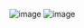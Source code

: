 ![image](https://github.com/user-attachments/assets/599948a7-cb83-41cc-a444-8df0e79c1bd1)
![image](https://github.com/user-attachments/assets/3cc0ba18-3f17-4b94-a016-b878ca50de01)

